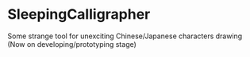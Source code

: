 # SleepingCalligrapher
Some strange tool for unexciting Chinese/Japanese characters drawing
(Now on developing/prototyping stage)
